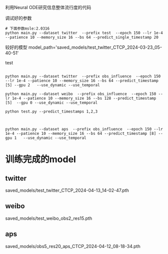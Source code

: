 利用Neural ODE研究信息整体流行度的代码

调试好的参数
```shell
# 下面参数msle:2.0316
python main.py --dataset twitter  --prefix test  --epoch 150 --lr 1e-4 --patience 10 --memory_size 16 --bs 64 --predict_single_timestamp 20

```

较好的模型
model_path='saved_models/test_twitter_CTCP_2024-03-23_05-40-51'

test

```shell

python main.py --dataset twitter  --prefix obs_influence  --epoch 150 --lr 1e-4 --patience 10 --memory_size 16 --bs 64 --predict_timestamp [5] --gpu 2   --use_dynamic --use_temporal 

python main.py --dataset weibo  --prefix obs_influence  --epoch 150 --lr 1e-4 --patience 10 --memory_size 16 --bs 128 --predict_timestamp [5]  --gpu 0 --use_dynamic --use_temporal 

python test.py --predict_timestamps 1,2,3



python main.py --dataset aps  --prefix obs_influence  --epoch 150 --lr 1e-4 --patience 10 --memory_size 16 --bs 64 --predict_timestamp [8] --gpu 1   --use_dynamic --use_temporal 
```

# 训练完成的model
## twitter
saved_models/test_twitter_CTCP_2024-04-13_14-02-47.pth

## weibo

saved_models/test_weibo_obs2_res15.pth


## aps
saved_models/obs5_res20_aps_CTCP_2024-04-12_08-18-34.pth